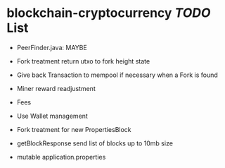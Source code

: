 # blockchain-cryptocurrency *TODO* List

* PeerFinder.java: MAYBE

* Fork treatment return utxo to fork height state

* Give back Transaction to mempool if necessary when a Fork is found

* Miner reward readjustment

* Fees

* Use Wallet management

* Fork treatment for new PropertiesBlock

* getBlockResponse send list of blocks up to 10mb size

* mutable application.properties